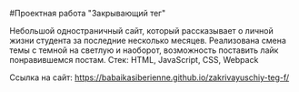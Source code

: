 #Проектная работа "Закрывающий тег"

Небольшой одностраничный сайт, который рассказывает о личной жизни студента за последние несколько месяцев. Реализована смена темы с темной на светлую и наоборот, возможность поставить лайк понравившемся постам.
Стек: HTML, JavaScript, CSS, Webpack

Ссылка на сайт: https://babaikasiberienne.github.io/zakrivayuschiy-teg-f/
